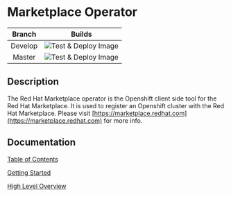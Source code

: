 # Marketplace Operator

| Branch  | Builds                                                                                                                       |
|:-------:|:----------------------------------------------------------------------------------------------------------------------------:|
| Develop | ![Test & Deploy Image](https://github.com/redhat-marketplace/redhat-marketplace-operator/workflows/Test%20&%20Deploy%20Image/badge.svg) |
| Master  | ![Test & Deploy Image](https://github.com/redhat-marketplace/redhat-marketplace-operator/workflows/Test%20&%20Deploy%20Image/badge.svg?branch=master) |

## Description

The Red Hat Marketplace operator is the Openshift client side tool for the Red Hat Marketplace. It is used to register an Openshift cluster with the Red Hat Marketplace. Please visit [https://marketplace.redhat.com](https://marketplace.redhat.com) for more info.

## Documentation

[Table of Contents](docs/table-of-contents.md)

[Getting Started](docs/getting-started.md)

[High Level Overview](docs/high-level-overview.md)
